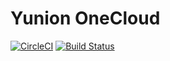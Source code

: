 # Yunion OneCloud

[![CircleCI](https://circleci.com/gh/yunionio/onecloud.svg?style=svg)](https://circleci.com/gh/yunionio/onecloud) [![Build Status](https://travis-ci.org/yunionio/onecloud.svg?branch=master)](https://travis-ci.org/yunionio/onecloud)
